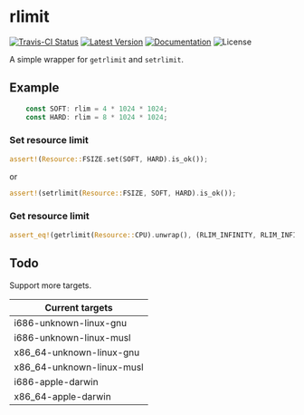 # rlimit

[![Travis-CI Status]][Travis-CI]
[![Latest Version]][crates.io]
[![Documentation]][docs.rs] 
![License]

A simple wrapper for `getrlimit` and `setrlimit`.

[Travis-CI]: https://travis-ci.org/Nugine/rlimit
[Travis-CI Status]: https://travis-ci.org/Nugine/rlimit.svg?branch=master
[crates.io]: https://crates.io/crates/rlimit
[Latest Version]: https://img.shields.io/crates/v/rlimit.svg
[Documentation]: https://docs.rs/rlimit/badge.svg
[docs.rs]: https://docs.rs/rlimit
[License]: https://img.shields.io/crates/l/rlimit.svg

## Example

```rust
    const SOFT: rlim = 4 * 1024 * 1024;
    const HARD: rlim = 8 * 1024 * 1024;
```

### Set resource limit
```rust
assert!(Resource::FSIZE.set(SOFT, HARD).is_ok());
```
or
```rust
assert!(setrlimit(Resource::FSIZE, SOFT, HARD).is_ok());
```

### Get resource limit
```rust
assert_eq!(getrlimit(Resource::CPU).unwrap(), (RLIM_INFINITY, RLIM_INFINITY));
```

## Todo

Support more targets.

| Current targets           |
| ------------------------- |
| i686-unknown-linux-gnu    |
| i686-unknown-linux-musl   |
| x86_64-unknown-linux-gnu  |
| x86_64-unknown-linux-musl |
| i686-apple-darwin         |
| x86_64-apple-darwin       |


